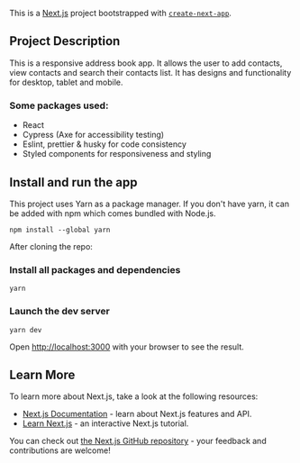 This is a [Next.js](https://nextjs.org/) project bootstrapped with [`create-next-app`](https://github.com/vercel/next.js/tree/canary/packages/create-next-app).

## Project Description

This is a responsive address book app. It allows the user to add contacts, view contacts and search their contacts list. It has designs and functionality for desktop, tablet and mobile.

### Some packages used:

- React
- Cypress (Axe for accessibility testing)
- Eslint, prettier & husky for code consistency
- Styled components for responsiveness and styling

## Install and run the app

This project uses Yarn as a package manager. If you don't have yarn, it can be added with npm which comes bundled with Node.js.

`npm install --global yarn`

After cloning the repo:

### Install all packages and dependencies

`yarn`

### Launch the dev server

`yarn dev`

Open [http://localhost:3000](http://localhost:3000) with your browser to see the result.

## Learn More

To learn more about Next.js, take a look at the following resources:

- [Next.js Documentation](https://nextjs.org/docs) - learn about Next.js features and API.
- [Learn Next.js](https://nextjs.org/learn) - an interactive Next.js tutorial.

You can check out [the Next.js GitHub repository](https://github.com/vercel/next.js/) - your feedback and contributions are welcome!
